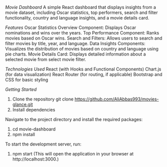 _Movie Dashboard_
A simple React dashboard that displays insights from a movie dataset, including Oscar statistics, top performers, search and filter functionality, country and language insights, and a movie details card.

_Features_
Oscar Statistics Overview Component: Displays Oscar nominations and wins over the years.
Top Performance Component: Ranks movies based on Oscar wins.
Search and Filters: Allows users to search and filter movies by title, year, and language.
Data Insights Components: Visualizes the distribution of movies based on country and language using pie charts.
Movie Details Card: Displays detailed information about a selected movie from select movie filter.

_Technologies Used_
React (with Hooks and Functional Components)
Chart.js (for data visualization)
React Router (for routing, if applicable)
Bootstrap and CSS for basic styling

_Getting Started_
1. Clone the repository
git clone https://github.com/AliAbbas993/movies-glance.git
2. Install dependencies

Navigate to the project directory and install the required packages:
1. cd movie-dashboard
2. npm install

To start the development server, run:

1. npm start (This will open the application in your browser at http://localhost:3000.)

